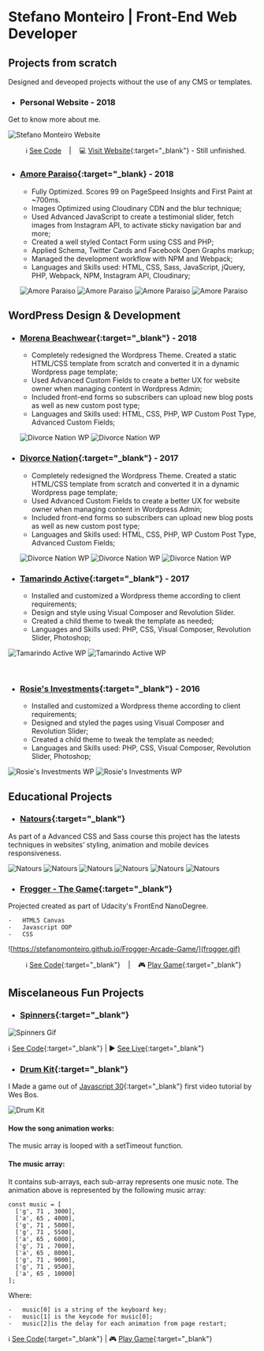 # Stefano Monteiro | Front-End Web Developer

## Projects from scratch

Designed and deveoped projects without the use of any CMS or templates.

- ### Personal Website - 2018

Get to know more about me.

![Stefano Monteiro Website](StefanoMonteiro.png "Visit my Website")

&nbsp;&nbsp;&nbsp;&nbsp;&nbsp;&nbsp;&nbsp;&nbsp; ℹ️ [See Code](https://github.com/stefanomonteiro/Personal-Website) &nbsp;&nbsp;&nbsp;|&nbsp;&nbsp;&nbsp; 💻 [Visit Website](https://stefanomonteiro.github.io/Personal-Website/){:target="\_blank"} - Still unfinished.

- ### [Amore Paraiso](www.amoreparaiso.com){:target="\_blank} - 2018

  - Fully Optimized. Scores 99 on PageSpeed Insights and First Paint at ~700ms.
  - Images Optimized using Cloudinary CDN and the blur technique;
  - Used Advanced JavaScript to create a testimonial slider, fetch images from Instagram
    API, to activate sticky navigation bar and more;
  - Created a well styled Contact Form using CSS and PHP;
  - Applied Schema, Twitter Cards and Facebook Open Graphs markup;
  - Managed the development workflow with NPM and Webpack;
  - Languages and Skills used: HTML, CSS, Sass, JavaScript, jQuery, PHP, Webpack, NPM, Instagram API, Cloudinary;

  ![Amore Paraiso](amore_paraiso-4.png)
  ![Amore Paraiso](amore_paraiso-3.png)
  ![Amore Paraiso](amore_paraiso-1.png)
  ![Amore Paraiso](amore_paraiso-2.png)

## WordPress Design & Development

- ### [Morena Beachwear](https://morenabeachwear.com/){:target="\_blank"} - 2018

  - Completely redesigned the Wordpress Theme. Created a static HTML/CSS template from scratch and converted it in a dynamic Wordpress page template;
  - Used Advanced Custom Fields to create a better UX for website owner when managing content in Wordpress Admin;
  - Included front-end forms so subscribers can upload new blog posts as well as new custom post type;
  - Languages and Skills used: HTML, CSS, PHP, WP Custom Post Type, Advanced Custom Fields;

  ![Divorce Nation WP](morena_beachwear1.png)
  ![Divorce Nation WP](morena_beachwear0.png)

* ### [Divorce Nation](https://divorcenation.net/){:target="\_blank"} - 2017

  - Completely redesigned the Wordpress Theme. Created a static HTML/CSS template from scratch and converted it in a dynamic Wordpress page template;
  - Used Advanced Custom Fields to create a better UX for website owner when managing content in Wordpress Admin;
  - Included front-end forms so subscribers can upload new blog posts as well as new custom post type;
  - Languages and Skills used: HTML, CSS, PHP, WP Custom Post Type, Advanced Custom Fields;

  ![Divorce Nation WP](divorce-nation1.jpg)
  ![Divorce Nation WP](divorce-nation2.jpg)
  ![Divorce Nation WP](divorce-nation3.jpg)

- ### [Tamarindo Active](http://tamarindoactive.com/){:target="\_blank"} - 2017

  - Installed and customized a Wordpress theme according to client requirements;
  - Design and style using Visual Composer and Revolution Slider.
  - Created a child theme to tweak the template as needed;
  - Languages and Skills used: PHP, CSS, Visual Composer, Revolution Slider,
    Photoshop;

![Tamarindo Active WP](TamarindoActive.gif "Tamarindo Active Slider") ![Tamarindo Active WP](TamarindoActive_2.gif "Tamarindo Active Home")

&nbsp;
&nbsp;

- ### [Rosie's Investments](http://www.rosiesinvestments.com/){:target="\_blank"} - 2016

  - Installed and customized a Wordpress theme according to client requirements;
  - Designed and styled the pages using Visual Composer and Revolution Slider;
  - Created a child theme to tweak the template as needed;
  - Languages and Skills used: PHP, CSS, Visual Composer, Revolution Slider,
    Photoshop;

![Rosie's Investments WP](rosie1.png "Rosie HomePage") ![Rosie's Investments WP](rosie2.png "Rosie HomePage")

## Educational Projects

- ### [Natours](https://stefanomonteiro.github.io/Natours/){:target="\_blank"}

As part of a Advanced CSS and Sass course this project has the latests techniques in websites’ styling, animation and mobile devices responsiveness.

![Natours](natours.gif "Natours Project") ![Natours](natours2.gif "Natours Project") ![Natours](natours3.gif "Natours Project") ![Natours](natours4.gif "Natours Project") ![Natours](natours5.gif "Natours Project") ![Natours](natours6.gif "Natours Project")

- ### [Frogger - The Game](https://github.com/stefanomonteiro/Frogger-Arcade-Game){:target="\_blank"}

Projected created as part of Udacity's FrontEnd NanoDegree.

    -   HTML5 Canvas
    -   Javascript OOP
    -   CSS

![https://stefanomonteiro.github.io/Frogger-Arcade-Game/](frogger.gif)

&nbsp;&nbsp;&nbsp;&nbsp;&nbsp;&nbsp;&nbsp;&nbsp; ℹ️ [See Code](https://github.com/stefanomonteiro/Frogger-Arcade-Game){:target="\_blank"} &nbsp;&nbsp;&nbsp;|&nbsp;&nbsp;&nbsp; 🎮 [Play Game](https://stefanomonteiro.github.io/Frogger-Arcade-Game/){:target="\_blank"}

## Miscelaneous Fun Projects

- ### [Spinners](https://stefanomonteiro.github.io/Spinners/){:target="\_blank"}

![Spinners Gif](spinners.gif)

ℹ️ [See Code](https://github.com/stefanomonteiro/Spinners){:target="\_blank"} | ▶️ [See Live](https://stefanomonteiro.github.io/Spinners/){:target="\_blank"}

- ### [Drum Kit](https://stefanomonteiro.github.io/drumkit-game/){:target="\_blank"}

I Made a game out of [Javascript 30](https://youtu.be/VuN8qwZoego?list=PLu8EoSxDXHP6CGK4YVJhL_VWetA865GOH){:target="\_blank"} first video tutorial by Wes Bos.

![Drum Kit](JS30_DrumGame.gif)

#### How the song animation works:

The music array is looped with a setTimeout function.

#### The music array:

It contains sub-arrays, each sub-array represents one music note. The animation above is represented by the following music array:

```
const music = [
  ['g', 71 , 3000],
  ['a', 65 , 4000],
  ['g', 71 , 5000],
  ['g', 71 , 5500],
  ['a', 65 , 6000],
  ['g', 71 , 7000],
  ['a', 65 , 8000],
  ['g', 71 , 9000],
  ['g', 71 , 9500],
  ['a', 65 , 10000]
];
```

Where:

    -   music[0] is a string of the keyboard key;
    -   music[1] is the keycode for music[0];
    -   music[2]is the delay for each animation from page restart;

ℹ️ [See Code](https://github.com/stefanomonteiro/drumkit-game){:target="\_blank"} | 🎮 [Play Game](https://stefanomonteiro.github.io/drumkit-game/){:target="\_blank"}
